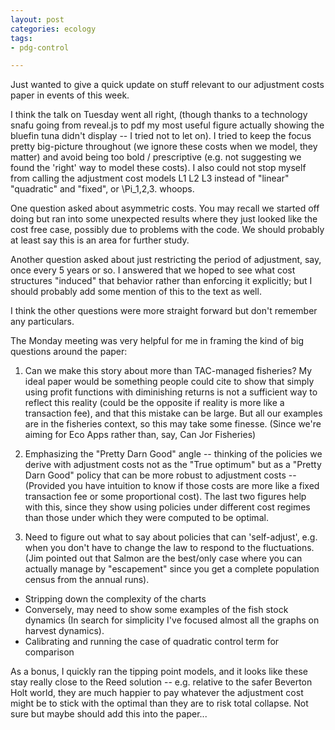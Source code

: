 ```yaml
---
layout: post
categories: ecology
tags:
- pdg-control

---
```


Just wanted to give a quick update on stuff relevant to our adjustment costs paper in events of this week.

I think the talk on Tuesday went all right, (though thanks to a technology snafu going from reveal.js to pdf my most useful figure actually showing the bluefin tuna didn't display -- I tried not to let on). I tried to keep the focus pretty big-picture throughout (we ignore these costs when we model, they matter) and avoid being too bold / prescriptive (e.g. not suggesting we found the 'right' way to model these costs). I also could not stop myself from calling the adjustment cost models L1 L2 L3 instead of "linear" "quadratic" and "fixed", or \Pi_1,2,3.  whoops.

One question asked about asymmetric costs.   You may recall we started off doing but ran into some unexpected results where they just looked like the cost free case, possibly due to problems with the code.  We should probably at least say this is an area for further study.

Another question asked about just restricting the period of adjustment, say, once every 5 years or so. I answered that we hoped to see what cost structures "induced" that behavior rather than enforcing it explicitly; but I should probably add some mention of this to the text as well.

I think the other questions were more straight forward but don't remember any particulars.


The Monday meeting was very helpful for me in framing the kind of big questions around the paper:

1) Can we make this story about more than TAC-managed fisheries? My ideal paper would be something people could cite to show that simply using profit functions with diminishing returns is not a sufficient way to reflect this reality (could be the opposite if reality is more like a transaction fee), and that this mistake can be large.  But all our examples are in the fisheries context, so this may take some finesse.  (Since we're aiming for Eco Apps rather than, say, Can Jor Fisheries)


2)  Emphasizing the "Pretty Darn Good" angle -- thinking of the policies we derive with adjustment costs not as the "True optimum" but as a "Pretty Darn Good" policy that can be more robust to adjustment costs -- (Provided you have intuition to know if those costs are more like a fixed transaction fee or some proportional cost).  The last two figures help with this, since they show using policies under different cost regimes than those under which they were computed to be optimal.

3) Need to figure out what to say about policies that can 'self-adjust', e.g. when you don't have to change the law to respond to the fluctuations. (Jim pointed out that Salmon are the best/only case where you can actually manage by "escapement" since you get a complete population census from the annual runs).

- Stripping down the complexity of the charts
- Conversely, may need to show some examples of the fish stock dynamics (In search for simplicity I've focused almost all the graphs on harvest dynamics).
- Calibrating and running the case of quadratic control term for comparison


As a bonus, I quickly ran the tipping point models, and it looks like these stay really close to the Reed solution -- e.g. relative to the safer Beverton Holt world, they are much happier to pay whatever the adjustment cost might be to stick with the optimal than they are to risk total collapse. Not sure but maybe should add this into the paper...
